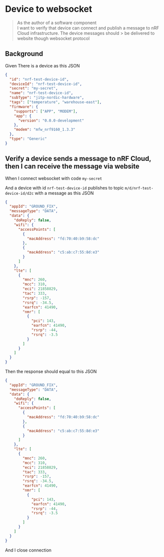 # Device to websocket

> As the author of a software component  
> I want to verify that device can connect and publish a message to nRF Cloud
> infrastructure. The device messages should > be delivered to website though
> websocket protocol

## Background

Given There is a device as this JSON

```json
{
  "id": "nrf-test-device-id",
  "deviceId": "nrf-test-device-id",
  "secret": "my-secret",
  "name": "nrf-test-device-id",
  "subType": "jitp-nordic-hardware",
  "tags": ["temperature", "warehouse-east"],
  "firmware": {
    "supports": ["APP", "MODEM"],
    "app": {
      "version": "0.0.0-development"
    },
    "modem": "mfw_nrf9160_1.3.3"
  },
  "type": "Generic"
}
```

## Verify a device sends a message to nRF Cloud, then I can receive the message via website

When I connect websocket with code `my-secret`

And a device with id `nrf-test-device-id` publishes to topic
`m/d/nrf-test-device-id/d2c` with a message as this JSON

```json
{
  "appId": "GROUND_FIX",
  "messageType": "DATA",
  "data": {
    "doReply": false,
    "wifi": {
      "accessPoints": [
        {
          "macAddress": "fd:70:40:b9:58:dc"
        },
        {
          "macAddress": "c5:ab:c7:55:8d:e3"
        }
      ]
    },
    "lte": [
      {
        "mnc": 260,
        "mcc": 310,
        "eci": 21858829,
        "tac": 333,
        "rsrp": -157,
        "rsrq": -34.5,
        "earfcn": 41490,
        "nmr": [
          {
            "pci": 143,
            "earfcn": 41490,
            "rsrp": -44,
            "rsrq": -3.5
          }
        ]
      }
    ]
  }
}
```

Then the response should equal to this JSON

```json
{
  "appId": "GROUND_FIX",
  "messageType": "DATA",
  "data": {
    "doReply": false,
    "wifi": {
      "accessPoints": [
        {
          "macAddress": "fd:70:40:b9:58:dc"
        },
        {
          "macAddress": "c5:ab:c7:55:8d:e3"
        }
      ]
    },
    "lte": [
      {
        "mnc": 260,
        "mcc": 310,
        "eci": 21858829,
        "tac": 333,
        "rsrp": -157,
        "rsrq": -34.5,
        "earfcn": 41490,
        "nmr": [
          {
            "pci": 143,
            "earfcn": 41490,
            "rsrp": -44,
            "rsrq": -3.5
          }
        ]
      }
    ]
  }
}
```

And I close connection
